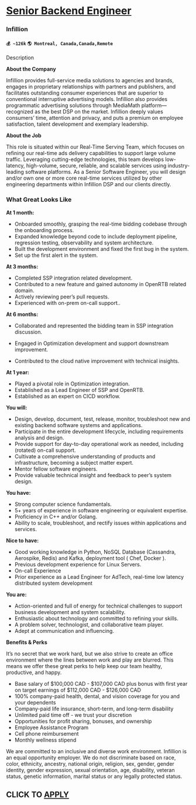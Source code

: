 # [Senior Backend Engineer](https://www.remotewlb.com/apply/senior-backend-engineer-75024)  
### Infillion  
#### `💰 ~126k` `🌎 Montreal, Canada,Canada,Remote`  

Description

**About the Company**

Infillion provides full-service media solutions to agencies and brands, engages in proprietary relationships with partners and publishers, and facilitates outstanding consumer experiences that are superior to conventional interruptive advertising models. Infillion also provides programmatic advertising solutions through MediaMath platform—recognized as the best DSP on the market. Infillion deeply values consumers’ time, attention and privacy, and puts a premium on employee satisfaction, talent development and exemplary leadership.

**About the Job**

This role is situated within our Real-Time Serving Team, which focuses on refining our real-time ads delivery capabilities to support large volume traffic. Leveraging cutting-edge technologies, this team develops low-latency, high-volume, secure, reliable, and scalable services using industry-leading software platforms. As a Senior Software Engineer, you will design and/or own one or more core real-time services utilized by other engineering departments within Infillion DSP and our clients directly.

### **What Great Looks Like**

**At 1 month:**

  * Onboarded smoothly, grasping the real-time bidding codebase through the onboarding process.
  * Expanded knowledge beyond code to include deployment pipeline, regression testing, observability and system architecture.
  * Built the development environment and fixed the first bug in the system.
  * Set up the first alert in the system.

**At 3 months:**

  * Completed SSP integration related development.
  * Contributed to a new feature and gained autonomy in OpenRTB related domain.
  * Actively reviewing peer’s pull requests. 
  * Experienced with on-prem on-call support.. 

**At 6 months:**

  * Collaborated and represented the bidding team in SSP integration discussion.
  * Engaged in Optimization development and support downstream improvement.

  * Contributed to the cloud native improvement with technical insights.

**At 1 year:**

  * Played a pivotal role in Optimization integration.
  * Established as a Lead Engineer of SSP and OpenRTB. 
  * Established as an expert on CICD workflow.

**You will:**

  * Design, develop, document, test, release, monitor, troubleshoot new and existing backend software systems and applications.
  * Participate in the entire development lifecycle, including requirements analysis and design.
  * Provide support for day-to-day operational work as needed, including (rotated) on-call support.
  * Cultivate a comprehensive understanding of products and infrastructure, becoming a subject matter expert.
  * Mentor fellow software engineers.
  * Provide valuable technical insight and feedback to peer’s system design.

**You have:**

  * Strong computer science fundamentals.
  * 5+ years of experience in software engineering or equivalent expertise.
  * Proficiency in C++ and/or Golang.
  * Ability to scale, troubleshoot, and rectify issues within applications and services.

**Nice to have:**

  * Good working knowledge in Python, NoSQL Database (Cassandra, Aerospike, Redis) and Kafka, deployment tool ( Chef, Docker ).
  * Previous development experience for Linux Servers.
  * On-call Experience
  * Prior experience as a Lead Engineer for AdTech, real-time low latency distributed system development

**You are:**

  * Action-oriented and full of energy for technical challenges to support business development and system scalability.
  * Enthusiastic about technology and committed to refining your skills.
  * A problem solver, technologist, and collaborative team player.
  * Adept at communication and influencing.

**Benefits & Perks**

It’s no secret that we work hard, but we also strive to create an office environment where the lines between work and play are blurred. This means we offer these great perks to help keep our team healthy, productive, and happy.

  * Base salary of $100,000 CAD - $107,000 CAD plus bonus with first year on target earnings of $112,000 CAD - $126,000 CAD 
  * 100% company-paid health, dental, and vision coverage for you and your dependents
  * Company-paid life insurance, short-term, and long-term disability
  * Unlimited paid time off - we trust your discretion
  * Opportunities for profit sharing, bonuses, and ownership
  * Employee Assistance Program
  * Cell phone reimbursement
  * Monthly wellness stipend

We are committed to an inclusive and diverse work environment. Infillion is an equal opportunity employer. We do not discriminate based on race, color, ethnicity, ancestry, national origin, religion, sex, gender, gender identity, gender expression, sexual orientation, age, disability, veteran status, genetic information, marital status or any legally protected status.

  
## CLICK TO [APPLY](https://www.remotewlb.com/apply/senior-backend-engineer-75024)

